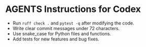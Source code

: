 # AGENTS Instructions for Codex

- Run `ruff check .` and `pytest -q` after modifying the code.
- Write clear commit messages under 72 characters.
- Use snake_case for Python files and functions.
- Add tests for new features and bug fixes.
